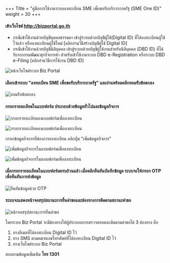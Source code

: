 +++
Title = "คู่มือการใช้งานระบบลงทะเบียน SME เพื่อขอรับบริการภาครัฐ (SME One ID)"
weight = 30
+++
  
#### เข้าเว็บไซต์ http://bizportal.go.th 

* กรณีเข้าใช้งานด้วยบัญชีบุคคลธรรมดา เข้าสู่ระบบด้วยบัญชีผู้ใช้(Digital ID) ที่ได้ลงทะเบียนผู้ใช้ไว้แล้ว หรือลงทะเบียนผู้ใช้ใหม่ [คลิกอ่านวิธีสร้างบัญชีผู้ใช้ Digital ID]
* กรณีเข้าใช้งานด้วยบัญชีนิติบุคคล เข้าสู่ระบบด้วยบัญชีผู้ใช้งานสำหรับนิติบุคคล (DBD ID) ที่ได้รับจากกรมพัฒนาธุรกิจการค้า สำหรับเข้าใช้งานระบบ DBD e-Registration หรือระบบ DBD e-Filing  [คลิกอ่านวิธีการใช้งาน DBD ID]

![หน้าเว็บไซต์ระบบ Biz Portal](/images/sme/sme-reg1.png)

#### เลือกเข้าระบบ "ลงทะเบียน SME เพื่อขอรับบริการภาครัฐ" และอ่านพร้อมคลิกยอมรับข้อตกลง

![ยอมรับข้อตกลง](/images/sme/sme-reg2.png)

#### กรอกรายละเอียดในแบบฟอร์ม ประกอบด้วยข้อมูลทั่วไปและข้อมูลกิจการ

![กรอกรายละเอียดลงแบบฟอร์มเพื่อลงทะเบียน](/images/sme/sme-reg3.png)

![กรอกรายละเอียดลงแบบฟอร์มเพื่อลงทะเบียน](/images/sme/sme-reg4.png)

กรอกข้อมูลกิจการที่ต้องการลงทะเบียน คลิกปุ่ม "เพิ่มข้อมูลกิจการ"

![เพิ่มข้อมูลกิจการในแบบฟอร์มเพื่อลงทะเบียน](/images/sme/sme-reg5.png)

![เพิ่มข้อมูลกิจการในแบบฟอร์มเพื่อลงทะเบียน](/images/sme/sme-reg6.png)

#### เมื่อกรอกรายละเอียดในแบบฟอร์มครบถ้วนแล้ว เมื่อคลิกยืนยันบันทึกข้อมูล ระบบจะให้กรอก OTP เพื่อยืนยันการส่งข้อมูล

![ยืนยันข้อมูลด้วย OTP](/images/sme/sme-reg7.png)

#### ระบบจะแสดงหน้าจอสรุปสถานะการยื่นคำขอและช่องทางการติดตามสถานะคำขอ 

![หน้าจอสรุปสถานะการยื่นคำขอ](/images/sme/sme-reg8.png)

โดยระบบ Biz Portal จะมีช่องทางให้ผู้ประกอบการตรวจสอบและติดตามคำขอได้ 3 ช่องทาง คือ

1. ทางอีเมลที่ได้ลงทะเบียน Digital ID ไว้
2. ทาง SMS ตามหมายเลขโทรศัพท์ที่ได้ลงทะเบียน Digital ID ไว้
3. ทางเว็บไซต์ระบบ Biz Portal

สอบถามข้อมูลเพิ่มเติม **โทร 1301**